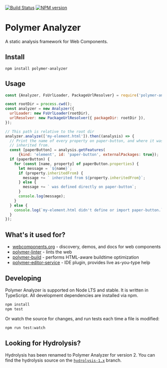 [![Build Status](https://travis-ci.org/Polymer/polymer-analyzer.svg?branch=master)](https://travis-ci.org/Polymer/polymer-analyzer)
[![NPM version](http://img.shields.io/npm/v/polymer-analyzer.svg)](https://www.npmjs.com/package/polymer-analyzer)

# Polymer Analyzer

A static analysis framework for Web Components.

## Install

```
npm install polymer-analyzer
```

## Usage
```js
const {Analyzer, FsUrlLoader, PackageUrlResolver} = require('polymer-analyzer');

const rootDir = process.cwd();
const analyzer = new Analyzer({
  urlLoader: new FsUrlLoader(rootDir),
  urlResolver: new PackageUrlResolver({ packageDir: rootDir }),
});

// This path is relative to the root dir
analyzer.analyze(['my-element.html']).then((analysis) => {
  // Print the name of every property on paper-button, and where it was
  // inherited from.
  const [paperButton] = analysis.getFeatures(
      {kind: 'element', id: 'paper-button', externalPackages: true});
  if (paperButton) {
    for (const [name, property] of paperButton.properties) {
      let message = `${name}`;
      if (property.inheritedFrom) {
        message += ` inherited from ${property.inheritedFrom}`;
      } else {
        message += ` was defined directly on paper-button`;
      }
      console.log(message);
    }
  } else {
    console.log(`my-element.html didn't define or import paper-button.`);
  }
});
```

## What's it used for?

* [webcomponents.org](https://webcomponents.org) - discovery, demos, and docs for web components
* [polymer-linter](https://github.com/Polymer/polymer-linter) - lints the web
* [polymer-build](https://github.com/Polymer/polymer-build) - performs HTML-aware buildtime optimization
* [polymer-editor-service](https://github.com/Polymer/polymer-editor-service) - IDE plugin, provides live as-you-type help

## Developing

Polymer Analyzer is supported on Node LTS and stable. It is written
in TypeScript. All development dependencies are installed via npm.

```sh
npm install
npm test
```

Or watch the source for changes, and run tests each time a file is modified:

```sh
npm run test:watch
```

## Looking for Hydrolysis?

Hydrolysis has been renamed to Polymer Analyzer for version 2. You can find the
hydrolysis source on the
[`hydrolysis-1.x`](https://github.com/Polymer/polymer-analyzer/tree/hydrolysis-1.x)
branch.
